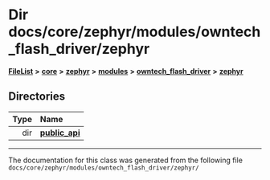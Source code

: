 

# Dir docs/core/zephyr/modules/owntech\_flash\_driver/zephyr



[**FileList**](files.md) **>** [**core**](dir_771164b9325b04f1442f7a3ffa8ecb89.md) **>** [**zephyr**](dir_09002e7ce91f09aeb040dfd1861a47f4.md) **>** [**modules**](dir_6d0fb8ab814c517e7f155fb837e32f72.md) **>** [**owntech\_flash\_driver**](dir_47b8019f52d29447200a9fe029247d2f.md) **>** [**zephyr**](dir_b20d16dae1dc20106d56014478318b72.md)














## Directories

| Type | Name |
| ---: | :--- |
| dir | [**public\_api**](dir_ce5a725b60c8953eacf539a6c77604d3.md) <br> |

























































------------------------------
The documentation for this class was generated from the following file `docs/core/zephyr/modules/owntech_flash_driver/zephyr/`


